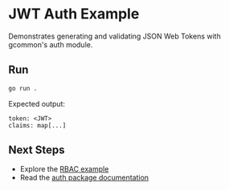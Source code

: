 <!-- file: examples/modules/auth/jwt-auth/README.md -->
<!-- version: 1.1.0 -->
<!-- guid: c33cf049-7ab0-4b5d-a191-05e7829d0866 -->

# JWT Auth Example

Demonstrates generating and validating JSON Web Tokens with gcommon's auth module.

## Run

```bash
go run .
```

Expected output:

```
token: <JWT>
claims: map[...]
```

## Next Steps

- Explore the [RBAC example](../rbac)
- Read the [auth package documentation](../../../pkg/auth)
